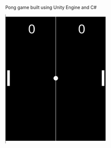 Pong game built using Unity Engine and C#

![](https://github.com/shrutimundargi/pong/blob/master/pong.gif)